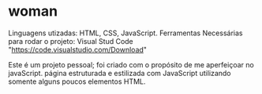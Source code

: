# woman
Linguagens utizadas: HTML, CSS, JavaScript.
Ferramentas Necessárias para rodar o projeto: Visual Stud Code   "https://code.visualstudio.com/Download"

Este é um projeto pessoal;
foi criado com o propósito de me aperfeiçoar no javaScript.
página estruturada e estilizada com JavaScript utilizando somente alguns poucos elementos HTML.


